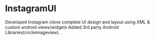 # InstagramUI
Developed Instagram clone complete UI design and layout using XML & custom
android views/widgets
Added 3rd party Android Libraries(circleimageview).

